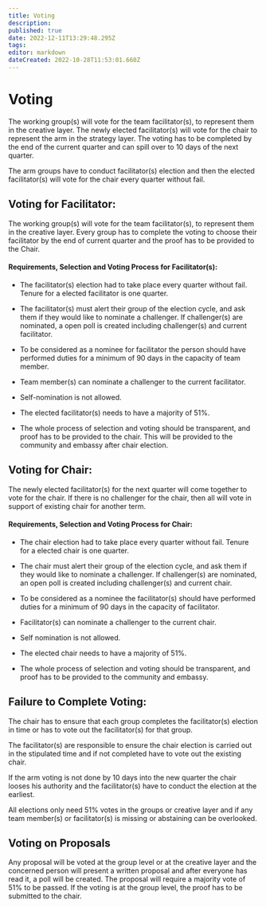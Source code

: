```yaml
---
title: Voting
description: 
published: true
date: 2022-12-11T13:29:48.295Z
tags: 
editor: markdown
dateCreated: 2022-10-28T11:53:01.660Z
---
```


# Voting

The working group(s) will vote for the team facilitator(s), to represent them in the creative layer. The newly elected facilitator(s) will vote for the chair to represent the arm in the strategy layer. The voting has to be completed by the end of the current quarter and can spill over to 10 days of the next quarter.

The arm groups have to conduct facilitator(s) election and then the elected facilitator(s) will vote for the chair every quarter without fail.



## Voting for Facilitator:

The working group(s) will vote for the team facilitator(s), to represent them in the creative layer. Every group has to complete the voting to choose their facilitator by the end of current quarter and the proof has to be provided to the Chair.

#### Requirements, Selection and Voting Process for Facilitator(s):

-	The facilitator(s) election had to take place every quarter without fail. Tenure for a elected facilitator is one quarter.

-	The facilitator(s) must alert their group of the election cycle, and ask them if they would like to nominate a challenger. If challenger(s) are nominated, a open poll is created including challenger(s) and current facilitator.

-	To be considered as a nominee for facilitator the person should have performed duties for a minimum of 90 days in the capacity of team member.

-	Team member(s) can nominate a challenger to the current facilitator. 

- Self-nomination is not allowed.

-	The elected facilitator(s) needs to have a majority of 51%.

-	The whole process of selection and voting should be transparent, and proof has to be provided to the chair. This will be provided to the community and embassy after chair election.

## Voting for Chair:

The newly elected facilitator(s) for the next quarter will come together to vote for the chair. If there is no challenger for the chair, then all will vote in support of existing chair for another term.


#### Requirements, Selection and Voting Process for Chair:

-	The chair election had to take place every quarter without fail. Tenure for a elected chair is one quarter.

-	The chair must alert their group of the election cycle, and ask them if they would like to nominate a challenger. If challenger(s) are nominated, an open poll is created including challenger(s) and current chair.

-	To be considered as a nominee the facilitator(s) should have performed duties for a minimum of 90 days in the capacity of facilitator.

-	Facilitator(s) can nominate a challenger to the current chair.

- Self nomination is not allowed.

-	The elected chair needs to have a majority of 51%.

-	The whole process of selection and voting should be transparent, and proof has to be provided to the community and embassy.


## Failure to Complete Voting:

The chair has to ensure that each group completes the facilitator(s) election in time or has to vote out the facilitator(s) for that group.  

The facilitator(s) are responsible to ensure the chair election is carried out in the stipulated time and if not completed have to vote out the existing chair.

If the arm voting is not done by 10 days into the new quarter the chair looses his authority and the facilitator(s) have to conduct the election at the earliest.

All elections only need 51% votes in the groups or creative layer and if any team member(s) or facilitator(s) is missing or abstaining can be overlooked.

## Voting on Proposals

Any proposal will be voted at the group level or at the creative layer and the concerned person will present a written proposal and after everyone has read it, a poll will be created. The proposal will require a majority vote of 51% to be passed. If the voting is at the group level, the proof has to be submitted to the chair.